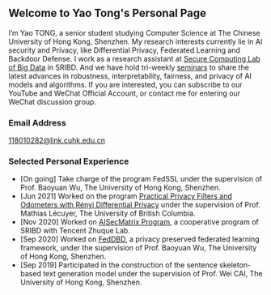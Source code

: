 ## Welcome to Yao Tong's Personal Page

I’m Yao TONG, a senior student studying Computer Science at The Chinese University of Hong Kong, Shenzhen. My research interests currently lie in AI security and Privacy, like Differential Privacy, Federated Learning and Backdoor Defense. I work as a research assistant at [Secure Computing Lab of Big Data](http://scl.sribd.cn) in SRIBD. And we have hold tri-weekly [seminars](http://scl.sribd.cn/seminar/index.html) to share the latest advances in robustness, interpretability, fairness, and privacy of AI models and algorithms. If you are interested, you can subscribe to our YouTube and WeChat Official Account, or contact me for entering our WeChat discussion group.

### Email Address 

118010282@link.cuhk.edu.cn

### Selected Personal Experience
- [On going] Take charge of the program FedSSL under the supervision of Prof. Baoyuan Wu, The University of Hong Kong, Shenzhen. 
- [Jun 2021] Worked on the program [Practical Privacy Filters and Odometers with Rényi Differential Privacy](https://github.com/m-lecuyer/dp-zoo) under the supervision of Prof. Mathias Lécuyer, The University of British Columbia.
- [Nov 2020] Worked on [AISecMatrix Program](https://github.com/AISecMatrix), a cooperative program of SRIBD with Tencent Zhuque Lab.
- [Sep 2020] Worked on [FedDBD](https://github.com/Spinozaaa/FedML_git), a privacy preserved federated learning framework, under the supervision of Prof. Baoyuan Wu, The University of Hong Kong, Shenzhen. 
- [Sep 2019] Participated in the construction of the sentence skeleton-based text generation model under the supervision of Prof. Wei CAI, The University of Hong Kong, Shenzhen.
